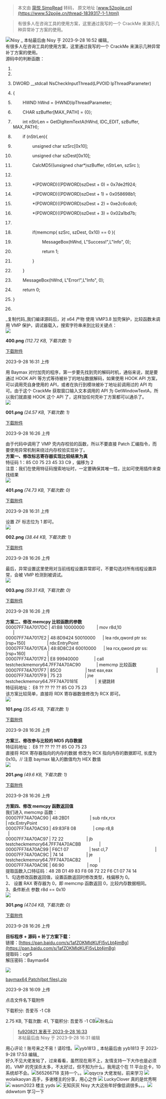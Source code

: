 > 本文由 [简悦 SimpRead](http://ksria.com/simpread/) 转码， 原文地址 [www.52pojie.cn](https://www.52pojie.cn/thread-1839317-1-1.html)

> 有很多人在咨询工具的使用方案，这里通过我写的一个 CrackMe 来演示几种异常补丁方案的使用。

![](https://avatar.52pojie.cn/data/avatar/000/14/47/47_avatar_middle.jpg)Nisy _ 本帖最后由 Nisy 于 2023-9-28 16:52 编辑_  
有很多人在咨询工具的使用方案，这里通过我写的一个 CrackMe 来演示几种异常补丁方案的使用。  
源码中的判断函数：  

1.    
    
2.    
    
3.  DWORD __stdcall NsCheckInputThread(LPVOID lpThreadParameter)  
    
4.  {  
    
5.          HWND hWnd = (HWND)lpThreadParameter;  
    
6.          CHAR szBuffer[MAX_PATH] = {0};  
    
7.          int nStrLen = GetDlgItemTextA(hWnd, IDC_EDIT, szBuffer, MAX_PATH);  
    
8.          if (nStrLen){  
    
9.                  unsigned char szSrc[0x10];  
    
10.                  unsigned char szDest[0x10];  
    
11.                  CalcMD5((unsigned char*)szBuffer, nStrLen, szSrc );  
    
12.    
    
13.                  *(PDWORD)((PDWORD)szDest + 0) = 0x7de2f924;  
    
14.                  *(PDWORD)((PDWORD)szDest + 1) = 0x058698b1;  
    
15.                  *(PDWORD)((PDWORD)szDest + 2) = 0xe2c6cdc6;  
    
16.                  *(PDWORD)((PDWORD)szDest + 3) = 0x02a1bd7b;  
    
17.    
    
18.                  if(memcmp( szSrc, szDest, 0x10) == 0 ){  
    
19.                          MessageBox(hWnd, L"Success!",L"Info", 0);  
    
20.                          return 1;  
    
21.                  }  
    
22.          }  
    
23.          MessageBox(hWnd, L"Error!",L"Info", 0);  
    
24.          return 0;  
    
25.  }  
    
26.    
    

_复制代码_我们编译源码后，对 x64 产物 使用 VMP3.8 加壳保护，比较函数未调用 VMP 保护，调试器载入，搜索字符串来到比较关键点：  
![](https://attach.52pojie.cn/forum/202309/28/163138bat2uut2etccettk.png)

**400.png** _(112.72 KB, 下载次数: 1)_

[下载附件](forum.php?mod=attachment&aid=MjY0NjEyNHxlY2YxYzAxNnwxNjk2NjU1NTMzfDIxMzQzMXwxODM5MzE3&nothumb=yes)

2023-9-28 16:31 上传

  
用 Baymax 对付加壳的程序，第一步要先找到壳的解码时机，通俗来说，就是要通过 HOOK API 等方式等待被补丁的地址数据解码，如果使用 HOOK API 方案，可以调用壳自身使用的 API，或者在执行到模块被补丁地址前调用过的 API 均可。由于这个 CrackMe 获取窗口输入文本调用的 API 为 GetWindowTextA，所以我们就直接 HOOK 这个 API 了，这样加任何壳补丁方案都可以通杀了。  
![](https://attach.52pojie.cn/forum/202309/28/162039bev13a4094cxfyjb.png)

**001.png** _(24.57 KB, 下载次数: 1)_

[下载附件](forum.php?mod=attachment&aid=MjY0NjEyNXxjNzJjN2QxMXwxNjk2NjU1NTMzfDIxMzQzMXwxODM5MzE3&nothumb=yes)

2023-9-28 16:26 上传

  
由于代码中调用了 VMP 壳内存校验的函数，所以不要直接 Patch 汇编指令，而要使用异常机制来绕过内存校验实现补丁。  
**方案一、修改标志寄存器实现比较结果为真**  
特征码 1：85 C0 75 23 45 33 C9 ，偏移为 2  
注意：我们在使用特征码搜索地址时，一定要确保其唯一性，比如可使用插件来查找结果  
![](https://attach.52pojie.cn/forum/202309/28/163145esl3b3q3tykfbby3.png)

**401.png** _(74.73 KB, 下载次数: 0)_

[下载附件](forum.php?mod=attachment&aid=MjY0NjEzMnwxYjk0NzIyMnwxNjk2NjU1NTMzfDIxMzQzMXwxODM5MzE3&nothumb=yes)

2023-9-28 16:31 上传

  
设置 ZF 标志位为 1 即可。  
![](https://attach.52pojie.cn/forum/202309/28/162207l9trp9oy6z65ky9v.png)

**002.png** _(38.44 KB, 下载次数: 1)_

[下载附件](forum.php?mod=attachment&aid=MjY0NjEyN3w2NDJhNjc1ZXwxNjk2NjU1NTMzfDIxMzQzMXwxODM5MzE3&nothumb=yes)

2023-9-28 16:26 上传

  
最后，异常设置这里使用对当前线程设置异常即可，不要勾选对所有线程设置异常，会被 VMP 检测到被调试。  
![](https://attach.52pojie.cn/forum/202309/28/162256nj3jau8ajtiuujhh.png)

**003.png** _(59.31 KB, 下载次数: 0)_

[下载附件](forum.php?mod=attachment&aid=MjY0NjEyOHwxYWEzMjUxNXwxNjk2NjU1NTMzfDIxMzQzMXwxODM5MzE3&nothumb=yes)

2023-9-28 16:26 上传

  
**方案二、修改 memcpy 比较函数的参数**  
00007FF74A7017DC | 41:B8 10000000          | mov r8d,10                                      |  
00007FF74A7017E2 | 48:8D9424 50010000      | lea rdx,qword ptr ss:[rsp+150]                  | rdx:EntryPoint  
00007FF74A7017EA | 48:8D8C24 60010000      | lea rcx,qword ptr ss:[rsp+160]                  |  
00007FF74A7017F2 | E8 99940000             | call testcheckmemory64.7FF74A70AC90             | memcmp 比较函数  
00007FF74A7017F7 | 85C0                    | test eax,eax                                    |  
00007FF74A7017F9 | 75 23                   | jne testcheckmemory64.7FF74A70181E              | 关键跳转  
特征码地址： E8 ?? ?? ?? ?? 85 C0 75 23  
该方案比较简单，直接将 RDX 寄存器数值修改为 RCX 即可。  
![](https://attach.52pojie.cn/forum/202309/28/162350r4uqto4u6qa6qo4j.png)

**101.png** _(35.45 KB, 下载次数: 1)_

[下载附件](forum.php?mod=attachment&aid=MjY0NjEyOXwxODNiZGM0NXwxNjk2NjU1NTMzfDIxMzQzMXwxODM5MzE3&nothumb=yes)

2023-9-28 16:26 上传

  
**方案三、修改参与比较的 MD5 内存数据**  
特征码地址： E8 ?? ?? ?? ?? 85 C0 75 23  
直接将 RDX 寄存器指向的内存的数据 修改为 RCX 指向内存的数据即可, 长度为 0x10。// 注意 baymax 输入的数值均为 HEX 数值  
![](https://attach.52pojie.cn/forum/202309/28/162510d5xmifyf55yyzama.png)

**201.png** _(49.6 KB, 下载次数: 1)_

[下载附件](forum.php?mod=attachment&aid=MjY0NjEzMHxlMjg0OWE0ZnwxNjk2NjU1NTMzfDIxMzQzMXwxODM5MzE3&nothumb=yes)

2023-9-28 16:26 上传

  
**方案四、修改 memcpy 函数返回值**  
我们进入 memcmp 函数：  
00007FF74A70AC90 | 48:2BD1                 | sub rdx,rcx                                     | rdx:EntryPoint  
00007FF74A70AC93 | 49:83F8 08              | cmp r8,8                                        |  
00007FF74A70AC97 | 72 22                   | jb testcheckmemory64.7FF74A70ACBB               |  
00007FF74A70AC99 | F6C1 07                 | test cl,7                                       |  
00007FF74A70AC9C | 74 14                   | je testcheckmemory64.7FF74A70ACB2               |  
00007FF74A70AC9E | 66:90                   | nop       
提取函数入口特征码：48 2B D1 49 83 F8 08 72 22 F6 C1 07 74 14  
1、勾选修改函数返回值，设置函数返回时修改类型，栈偏移为 0。  
2、 设置 RAX 寄存器为 0，即 memcmp 函数返回 0，比较内存数据相同。  
3、条件断点 参数 r8d == 0x10  
![](https://attach.52pojie.cn/forum/202309/28/162649i8tgnzqql6fbtign.png)

**301.png** _(47.04 KB, 下载次数: 0)_

[下载附件](forum.php?mod=attachment&aid=MjY0NjEzMXwwYmU5OGFhZXwxNjk2NjU1NTMzfDIxMzQzMXwxODM5MzE3&nothumb=yes)

2023-9-28 16:26 上传

  
**目标程序 + 源码 + 补丁方案下载：**  
链接：[https://pan.baidu.com/s/1afZOKMIdKUFI5vLbt4jmBg](https://pan.baidu.com/s/1afZOKMIdKUFI5vLbt4jmBg)  
提取码：cgr5  
解压密码：Baymax64  

![](https://static.52pojie.cn/static/image/filetype/zip.gif)

[baymax64 Patch(bpt files).zip](forum.php?mod=attachment&aid=MjY0NjEzM3xjYjM0MGFlYnwxNjk2NjU1NTMzfDIxMzQzMXwxODM5MzE3)

2023-9-28 16:09 上传

点击文件名下载附件

下载积分: 吾爱币 -1 CB  

2.75 KB, 下载次数: 41, 下载积分: 吾爱币 -1 CB![](https://avatar.52pojie.cn/images/noavatar_middle.gif)秋名山

> [fu920821 发表于 2023-9-28 16:33](https://www.52pojie.cn/forum.php?mod=redirect&goto=findpost&pid=48120932&ptid=1839317)  
> 本帖最后由 Nisy 于 2023-9-28 16:31 编辑

用心评论！账号来之不易！请珍惜。![](https://avatar.52pojie.cn/images/noavatar_middle.gif)yyb1813 _ 本帖最后由 yyb1813 于 2023-9-28 17:53 编辑_  
好久不见大佬发帖了，过来看看，虽然现在用不上，友情支持一下大作也是必须的，VMP 的壳误杀太多，不太好过，但不知为什么，我用这个在 11 平台总卡，10 系统却不会。![](https://avatar.52pojie.cn/data/avatar/000/17/00/81_avatar_middle.jpg)565266718 支持一个。。![](https://avatar.52pojie.cn/images/noavatar_middle.gif)qqycra 大佬发帖，前来学习 ![](https://avatar.52pojie.cn/images/noavatar_middle.gif) wolaikaoyan 高手，多谢楼主的分享，用心之作 ![](https://avatar.52pojie.cn/images/noavatar_middle.gif) LuckyClover 真的是优秀啊 ![](https://avatar.52pojie.cn/images/noavatar_middle.gif) wasm2023 楼主 yyds ![](https://avatar.52pojie.cn/data/avatar/001/58/56/25_avatar_middle.jpg) 无知灰灰 Nisy 大大这些年好像低调很多。。。![](https://avatar.52pojie.cn/images/noavatar_middle.gif)ddwwtom 学习一下